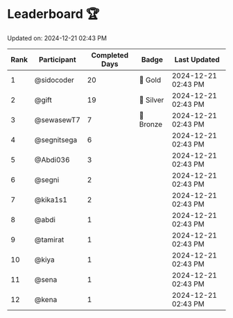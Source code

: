 # Leaderboard 🏆

Updated on: 2024-12-21 02:43 PM

| Rank | Participant       | Completed Days | Badge      | Last Updated         |
|------|-------------------|----------------|------------|----------------------|
| 1    | @sidocoder        | 20             | 🏅 Gold     | 2024-12-21 02:43 PM |
| 2    | @gift             | 19             | 🥈 Silver   | 2024-12-21 02:43 PM |
| 3    | @sewasewT7        | 7              | 🥉 Bronze   | 2024-12-21 02:43 PM |
| 4    | @segnitsega       | 6              |            | 2024-12-21 02:43 PM |
| 5    | @Abdi036          | 3              |            | 2024-12-21 02:43 PM |
| 6    | @segni            | 2              |            | 2024-12-21 02:43 PM |
| 7    | @kika1s1          | 2              |            | 2024-12-21 02:43 PM |
| 8    | @abdi             | 1              |            | 2024-12-21 02:43 PM |
| 9    | @tamirat          | 1              |            | 2024-12-21 02:43 PM |
| 10   | @kiya             | 1              |            | 2024-12-21 02:43 PM |
| 11   | @sena             | 1              |            | 2024-12-21 02:43 PM |
| 12   | @kena             | 1              |            | 2024-12-21 02:43 PM |
